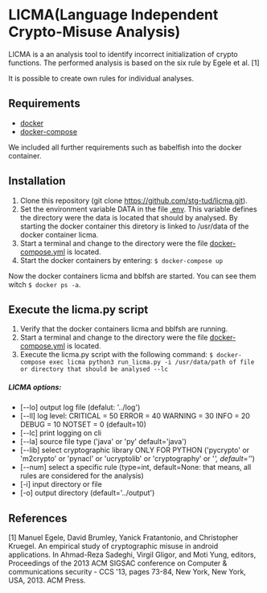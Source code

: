 # LICMA(Language Independent Crypto-Misuse Analysis)

LICMA is a an analysis tool to identify incorrect initialization of crypto functions.
The performed analysis is based on the six rule by Egele et al. [1]

It is possible to create own rules for individual analyses.

## Requirements
- [docker](https://docs.docker.com/get-docker/)
- [docker-compose](https://docs.docker.com/compose/install/)

We included all further requirements such as babelfish into the docker container. 

## Installation
1. Clone this repository (git clone https://github.com/stg-tud/licma.git).
2. Set the environment variable DATA in the file [.env](.env). This variable
defines the directory were the data is located that should by analysed.
By starting the docker container this diretory is linked to /usr/data of
the docker container licma.
3. Start a terminal and change to the directory were the file [docker-compose.yml](docker-compose.yml)
is located.
4. Start the docker containers by entering: `$ docker-compose up`

Now the docker containers licma and bblfsh are started. You can see them witch `$ docker ps -a`. 

## Execute the licma.py script
1. Verify that the docker containers licma and bblfsh are running.
2. Start a terminal and change to the directory were the file [docker-compose.yml](docker-compose.yml)
is located.
3. Execute the licma.py script with the following command:
`$ docker-compose exec licma python3 run_licma.py -i /usr/data/path of file or directory that should be analysed --lc`


##### LICMA options:
- [--lo] output log file (defalut: '../log')
- [--ll] log level: CRITICAL = 50 ERROR = 40 WARNING = 30 INFO = 20 DEBUG = 10 NOTSET = 0 (default=10)
- [--lc] print logging on cli
- [--la] source file type ('java' or 'py' default='java')
- [--lib] select cryptographic library ONLY FOR PYTHON ('pycrypto' or 'm2crypto' or 'pynacl' or 'ucryptolib' or 'cryptography' or '*', default='*')
- [--num] select a specific rule (type=int, default=None: that means, all rules are considered for the analysis)
- [-i] input directory or file
- [-o] output directory (default='../output')

## References
[1] Manuel Egele, David Brumley, Yanick Fratantonio, and Christopher Kruegel.
An empirical study of cryptographic misuse in android applications. In Ahmad-Reza Sadeghi, Virgil Gligor, and Moti Yung, editors,
Proceedings of the 2013 ACM SIGSAC conference on Computer & communications security - CCS '13, pages 73-84, New York, New York, USA, 2013. ACM Press.
